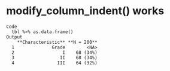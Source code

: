 # modify_column_indent() works

    Code
      tbl %>% as.data.frame()
    Output
        **Characteristic** **N = 200**
      1              Grade        <NA>
      2                  I    68 (34%)
      3                 II    68 (34%)
      4                III    64 (32%)

